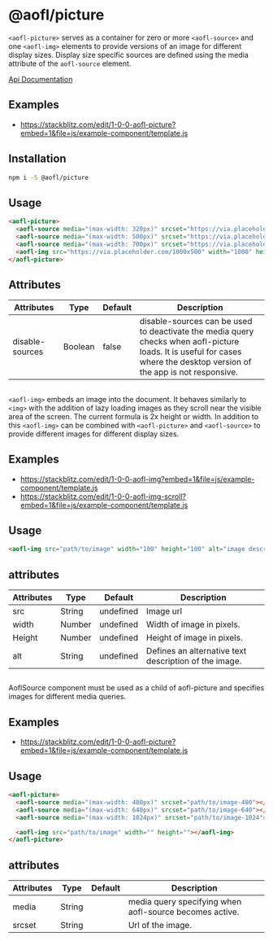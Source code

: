 # @aofl/picture

`<aofl-picture>` serves as a container for zero or more `<aofl-source>` and one `<aofl-img>` elements to provide versions of an image for different display sizes. Display size specific sources are defined using the media attribute of the `aofl-source` element.

[Api Documentation](https://ageoflearning.github.io/aofl/v3.x/api-docs/module-@aofl_picture.html)

## Examples
* https://stackblitz.com/edit/1-0-0-aofl-picture?embed=1&file=js/example-component/template.js

## Installation
```bash
npm i -S @aofl/picture
```

## <aofl-picture>

## Usage
```html
<aofl-picture>
  <aofl-source media="(max-width: 320px)" srcset="https://via.placeholder.com/300x150" width="300" height="150"></aofl-source>
  <aofl-source media="(max-width: 500px)" srcset="https://via.placeholder.com/500x250" width="500" height="250"></aofl-source>
  <aofl-source media="(max-width: 700px)" srcset="https://via.placeholder.com/700x350" width="700" height="350"></aofl-source>
  <aofl-img src="https://via.placeholder.com/1000x500" width="1000" height="500"></aofl-img>
</aofl-picture>
```

## Attributes
| Attributes      | Type    | Default | Description                                                                                                                                                              |
|-----------------|---------|---------|--------------------------------------------------------------------------------------------------------------------------------------------------------------------------|
| disable-sources | Boolean | false   | disable-sources can be used to deactivate the media query checks when aofl-picture loads. It is useful for cases where the desktop version of the app is not responsive. |


## <aofl-img>
`<aofl-img>` embeds an image into the document. It behaves similarly to `<img>` with the addition of lazy loading images as they scroll near the visible area of the screen. The current formula is 2x height or width. In addition to this `<aofl-img>` can be combined with `<aofl-picture>` and `<aofl-source>` to provide different images for different display sizes.

## Examples
* https://stackblitz.com/edit/1-0-0-aofl-img?embed=1&file=js/example-component/template.js
* https://stackblitz.com/edit/1-0-0-aofl-img-scroll?embed=1&file=js/example-component/template.js

## Usage
```html
<aofl-img src="path/to/image" width="100" height="100" alt="image description"></aofl-img>
```

## attributes

| Attributes | Type   | Default   | Description                                           |
|------------|--------|-----------|-------------------------------------------------------|
| src        | String | undefined | Image url                                             |
| width      | Number | undefined | Width of image in pixels.                             |
| Height     | Number | undefined | Height of image in pixels.                            |
| alt        | String | undefined | Defines an alternative text description of the image. |


## <aofl-source>

AoflSource component must be used as a child of aofl-picture and specifies images for different media queries.

## Examples
* https://stackblitz.com/edit/1-0-0-aofl-picture?embed=1&file=js/example-component/template.js

## Usage
```html
<aofl-picture>
  <aofl-source media="(max-width: 480px)" srcset="path/to/image-480"></aofl-source>
  <aofl-source media="(max-width: 640px)" srcset="path/to/image-640"></aofl-source>
  <aofl-source media="(max-width: 1024px)" srcset="path/to/image-1024"></aofl-source>

  <aofl-img src="path/to/image" width="" height=""></aofl-img>
</aofl-picture>

```

## attributes

| Attributes | Type   | Default | Description                                             |
|------------|--------|---------|---------------------------------------------------------|
| media      | String |         | media query specifying when aofl-source becomes active. |
| srcset     | String |         | Url of the image.                                       |
